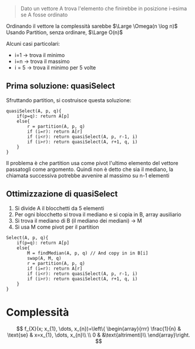 > Dato un vettore A trova l'elemento che finirebbe in posizione i-esima se A fosse ordinato 

Ordinando il vettore la complessità sarebbe $\Large \Omega(n \log n)$
Usando Partition, senza ordinare, $\Large O(n)$

Alcuni casi particolari: 
- i=1 -> trova il minimo 
- i=n -> trova il massimo 
- i = 5 -> trova il minimo per 5 volte 

## Prima soluzione: quasiSelect

Sfruttando partition, si costruisce questa soluzione: 
```clike
quasiSelect(A, p, q){
	if(p=q): return A[p]
	else{
		r = partition(A, p, q)
		if (i=r): return A[r]
		if (i<r): return quasiSelect(A, p, r-1, i)
		if (i>r): return quasiSelect(A, r+1, q, i)
	}
}
```

Il problema è che partition usa come pivot l'ultimo elemento del vettore passatogli come argomento. Quindi non è detto che sia il mediano, la chiamata successiva potrebbe avvenire al massimo su n-1 elementi



## Ottimizzazione di quasiSelect

1. Si divide A il blocchetti da 5 elementi 
2. Per ogni blocchetto si trova il mediano e si copia in B, array ausiliario
3. Si trova il mediano di B (il mediano dei mediani) -> M
4. Si usa M come pivot per il partition

```clike
Select(A, p, q){
	if(p=q): return A[p]
	else{
		M = findMedian(A, p, q) // And copy in in B[i]
		swap(A, M, q)
		r = partition(A, p, q)
		if (i=r): return A[r]
		if (i<r): return quasiSelect(A, p, r-1, i)
		if (i>r): return quasiSelect(A, r+1, q, i)
	}
}
```

# Complessità




$$
    f_{X}(x; x_{1}, \dots, x_{n})=\left\{
    \begin{array}{rrr}
     \frac{1}{n} & \text{se} & x=x_{1}, \dots, x_{n}\\ \\
     0 & &\text{altrimenti}\\
    \end{array}\right.
$$
 
